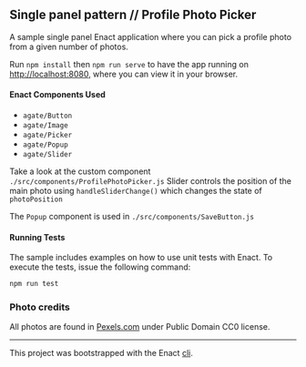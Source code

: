 ## Single panel pattern // Profile Photo Picker

A sample single panel Enact application where you can pick a profile photo from a given number of photos.

Run `npm install` then `npm run serve` to have the app running on [http://localhost:8080](http://localhost:8080), where you can view it in your browser.

#### Enact Components Used
- `agate/Button`
- `agate/Image`
- `agate/Picker`
- `agate/Popup`
- `agate/Slider`

Take a look at the custom component  `./src/components/ProfilePhotoPicker.js`
Slider controls the position of the main photo using `handleSliderChange()` which changes the state of `photoPosition`

The `Popup` component is used in   `./src/components/SaveButton.js`

#### Running Tests

The sample includes examples on how to use unit tests with Enact. To execute the tests, issue the following command:

```bash
npm run test
```

### Photo credits

All photos are found in [Pexels.com](https://www.pexels.com) under Public Domain CC0 license.

---

This project was bootstrapped with the Enact [cli](https://github.com/enactjs/cli).
